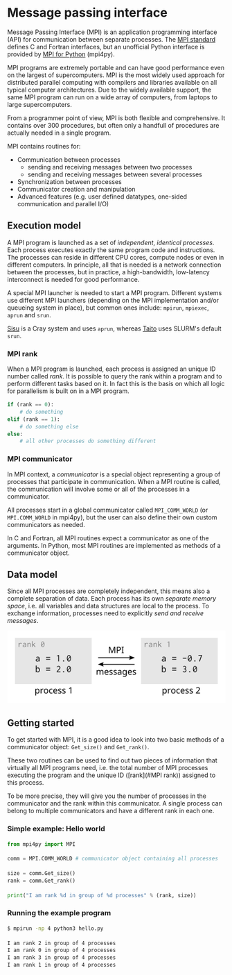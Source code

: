 <!-- Title: Introduction to MPI -->

<!-- Short description:

In this article we give a brief introduction to the most widely used approach
for distributed parallel computing called MPI and discuss the most important
concepts to get started with parallel programming in Python.

-->


# Message passing interface

Message Passing Interface (MPI) is an application programming interface (API)
for communication between separate processes. The
[MPI standard](https://www.mpi-forum.org/docs/) defines C and
Fortran interfaces, but an unofficial Python interface is provided by
[MPI for Python](https://mpi4py.readthedocs.io) (mpi4py).

MPI programs are extremely portable and can have good performance even on the
largest of supercomputers. MPI is the most widely used approach for
distributed parallel computing with compilers and libraries available on all
typical computer architectures. Due to the widely available support, the same
MPI program can run on a wide array of computers, from laptops to large
supercomputers.

From a programmer point of view, MPI is both flexible and comprehensive. It
contains over 300 procedures, but often only a handfull of procedures are
actually needed in a single program.

MPI contains routines for:
- Communication between processes
    - sending and receiving messages between two processes
    - sending and receiving messages between several processes
- Synchronization between processes
- Communicator creation and manipulation
- Advanced features (e.g. user defined datatypes, one-sided communication
  and parallel I/O)


## Execution model

A MPI program is launched as a set of *independent*, *identical processes*.
Each process executes exactly the same program code and instructions. The
processes can reside in different CPU cores, compute nodes or even in
different computers. In principle, all that is needed is a network connection
between the processes, but in practice, a high-bandwidth, low-latency
interconnect is needed for good performance.

A special MPI launcher is needed to start a MPI program. Different systems
use different MPI launchers (depending on the MPI implementation and/or
queueing system in place), but common ones include: `mpirun`, `mpiexec`,
`aprun` and `srun`.

[Sisu](sisu.csc.fi) is a Cray system and uses `aprun`, whereas
[Taito](taito.csc.fi) uses SLURM's default `srun`.


### MPI rank

When a MPI program is launched, each process is assigned an unique ID number
called *rank*. It is possible to query the rank within a program and to
perform different tasks based on it. In fact this is the basis on which all
logic for parallelism is built on in a MPI program.

```python
if (rank == 0):
    # do something
elif (rank == 1):
    # do something else
else:
    # all other processes do something different
```

### MPI communicator

In MPI context, a *communicator* is a special object representing a group of
processes that participate in communication. When a MPI routine is called, the
communication will involve some or all of the processes in a communicator.

All processes start in a global communicator called `MPI_COMM_WORLD` (or
`MPI.COMM_WORLD` in mpi4py), but the user can also define their own custom
communicators as needed.

In C and Fortran, all MPI routines expect a communicator as one of the
arguments. In Python, most MPI routines are implemented as methods of a
communicator object.


## Data model

Since all MPI processes are completely independent, this means also a
complete separation of data. Each process has its own *separate memory space*,
i.e. all variables and data structures are local to the process. To exchange
information, processes need to explicitly *send and receive messages*.

![](../../img/mpi-data-model.png)


## Getting started

To get started with MPI, it is a good idea to look into two basic methods of
a communicator object: `Get_size()` and `Get_rank()`.

These two routines can be used to find out two pieces of information that
virtually all MPI programs need, i.e. the total number of MPI processes
executing the program and the unique ID ([rank](#MPI rank)) assigned to this
process.

To be more precise, they will give you the number of processes in the
communicator and the rank within this communicator. A single process can
belong to multiple communicators and have a different rank in each one.

### Simple example: Hello world

```python
from mpi4py import MPI

comm = MPI.COMM_WORLD # communicator object containing all processes

size = comm.Get_size()
rank = comm.Get_rank()

print("I am rank %d in group of %d processes" % (rank, size))
```

### Running the example program

```bash
$ mpirun -np 4 python3 hello.py

I am rank 2 in group of 4 processes
I am rank 0 in group of 4 processes
I am rank 3 in group of 4 processes
I am rank 1 in group of 4 processes
```
